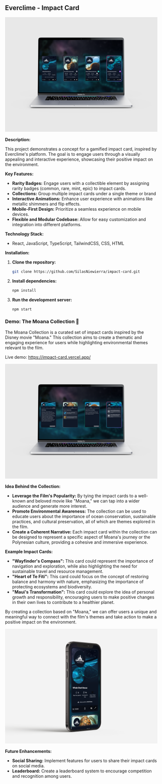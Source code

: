 ## Everclime - Impact Card

![alt text](./src/assets/readme/macbook-front.png)


**Description:**

This project demonstrates a concept for a gamified impact card, inspired by Everclime's platform. The goal is to engage users through a visually appealing and interactive experience, showcasing their positive impact on the environment.

**Key Features:**

- **Rarity Badges:** Engage users with a collectible element by assigning rarity badges (common, rare, mint, epic) to impact cards.
- **Collections:** Group multiple impact cards under a single theme or brand
- **Interactive Animations:** Enhance user experience with animations like metallic shimmers and flip effects.
- **Mobile-First Design:** Prioritize a seamless experience on mobile devices.
- **Flexible and Modular Codebase:** Allow for easy customization and integration into different platforms.

**Technology Stack:**

* React, JavaScript, TypeScript, TailwindCSS, CSS, HTML

**Installation:**

1. **Clone the repository:**
   ```bash
   git clone https://github.com/SilasNiewierra/impact-card.git
   ```
2. **Install dependencies:**
   ```bash
   npm install
   ```
3. **Run the development server:**
   ```bash
   npm start
   ```

### **Demo: The Moana Collection** :whale2:

The Moana Collection is a curated set of impact cards inspired by the Disney movie "Moana." This collection aims to create a thematic and engaging experience for users while highlighting environmental themes relevant to the film.

Live demo: https://impact-card.vercel.app/

![alt text](./src/assets/readme/macbook-back.png)

**Idea Behind the Collection:**

* **Leverage the Film's Popularity:** By tying the impact cards to a well-known and beloved movie like "Moana," we can tap into a wider audience and generate more interest.
* **Promote Environmental Awareness:** The collection can be used to educate users about the importance of ocean conservation, sustainable practices, and cultural preservation, all of which are themes explored in the film.
* **Create a Coherent Narrative:** Each impact card within the collection can be designed to represent a specific aspect of Moana's journey or the Polynesian culture, providing a cohesive and immersive experience.

**Example Impact Cards:**

* **"Wayfinder's Compass":** This card could represent the importance of navigation and exploration, while also highlighting the need for sustainable travel and resource management.
* **"Heart of Te Fiti":** This card could focus on the concept of restoring balance and harmony with nature, emphasizing the importance of protecting ecosystems and biodiversity.
* **"Maui's Transformation":** This card could explore the idea of personal growth and responsibility, encouraging users to make positive changes in their own lives to contribute to a healthier planet.

By creating a collection based on "Moana," we can offer users a unique and meaningful way to connect with the film's themes and take action to make a positive impact on the environment.

![alt text](./src/assets/readme/mockup-iphone.png)


**Future Enhancements:**

* **Social Sharing:** Implement features for users to share their impact cards on social media.
* **Leaderboard:** Create a leaderboard system to encourage competition and recognition among users.


